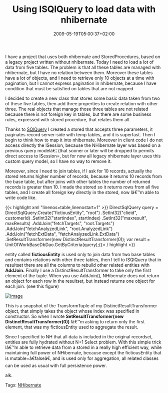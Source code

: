 ﻿---
title: "Using ISQlQuery to load data with nhibernate"
description: ""
date: 2009-05-19T05:00:37+02:00
draft: false
tags: [Nhibernate]
categories: [Nhibernate]
---
I have a project that uses both nhibernate and StoredProcedures, based on a legacy project written without nhibernate. Today I need to load a lot of data from five tables. The problem is that all these tables are managed with nhibernate, but I have no relation between them. Moreover these tables have a lot of objects, and I need to retrieve only 10 objects at a time with pagination, but I cannot express pagination in nhibernate, because I have condition that must be satisfied on tables that are not mapped.

I decided to create a new class that stores some basic data taken from two of these five tables, then add three properties to create relation with other three. The real objects that manage those three tables are not related because there is not foreign key in tables, but there are some business rules, expressed with stored procedure, that relates them all.

Thanks to [SQlQuery](https://www.hibernate.org/hib_docs/nhibernate/1.2/reference/en/html/querysql.html) I created a stored that accepts three parameters, it paginates record server-side with temp tables, and it is superfast. Then I begin to think how to map it into nhibernate. Moreover in client code I do not access directly the ISession, because the NHibernate layer was based on a previous query modelâ€¦ (that sooner or later will be dropped to permits direct access to ISession=, but for now all legacy nhibernate layer uses this custom query model, so I have no way to remove it.

Moreover, since I need to join tables, if I ask for 10 records, actually the stored returns higher number of records, because it returns 10 records from the base table, but after joins with other tables the number of returned records is greater than 10. I made the stored so it returns rows from all five tables, and I create all foreign key directly in the stored, now Iâ€™m able to write code like.

{{< highlight xml "linenos=table,linenostart=1" >}}
DirectSqlQuery query = DirectSqlQuery.Create("fictiousEntity", "root")
   .SetInt32("clieid", customerId)
   .SetInt32("startindex", startIndex)
   .SetInt32("maxresult", maxResults)
   .AddJoin("fetchTargets", "root.Targets")
   .AddJoin("fetchAnalyzedLink", "root.AnalyzedLink")
   .AddJoin("fetchExtData", "fetchAnalyzedLink.ExtData")
   .SetResultTransformer(new DistinctResultTransformer(0));
var result = UnitOfWorkBaseDbDao<fictiousEntity>.GetByCriteria(query);{{< / highlight >}}

<!-- Code inserted with Steve Dunn's Windows Live Writer Code Formatter Plugin.  http://dunnhq.com -->

entity called  **fictiousEntity** is used only to join data from two base tables and contains relations with other three tables, then I tell to ISQlQuery that in resultset there are all the columns to rebuild other related entities with  **AddJoin.** Finally I use a DistinctResultTransformer to take only the first element of the tuple. When you use AddJoin(), NHibernate does not return an object for each row in the resultset, but instead returns one object for each join. (see this figure)

[![image](http://www.codewrecks.com/blog/wp-content/uploads/2009/05/image-thumb2.png "image")](http://www.codewrecks.com/blog/wp-content/uploads/2009/05/image2.png)

This is a snapshot of the TransformTuple of my DistinctResultTransformer object, that simply takes the object whose index was specified in constructor. So when I wrote  **SetResultTransformer(new DistinctResultTransformer(0))** Iâ€™m asking to return only the first element, that was my fictiousEntity used to aggregate the result.

Since I specified to NH that all data is included in the original recordset, entities are fully hydrated without N+1 Select problem. With this simple trick Iâ€™m able to retrieve data from a stored in a really high efficient way, while maintaining full power of NHibernate, because except the fictiousEntity that is mutable=â€falseâ€, and is used only for aggregation, all related classes can be used as usual with full persistence power.

alk.

Tags: [NHibernate](http://technorati.com/tag/NHibernate)
